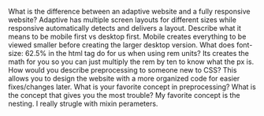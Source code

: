 What is the difference between an adaptive website and a fully responsive website?
    Adaptive has multiple screen layouts for different sizes while responsive automatically detects and delivers a layout.
Describe what it means to be mobile first vs desktop first.
    Mobile creates everything to be viewed smaller before creating the larger desktop version.
What does font-size: 62.5% in the html tag do for us when using rem units?
    Its creates the math for you so you can just multiply the rem by ten to know what the px is.
How would you describe preprocessing to someone new to CSS?
    This allows you to design the website with a more organized code for easier fixes/changes later.
What is your favorite concept in preprocessing? What is the concept that gives you the most trouble?
    My favorite concept is the nesting. I really strugle with mixin perameters.